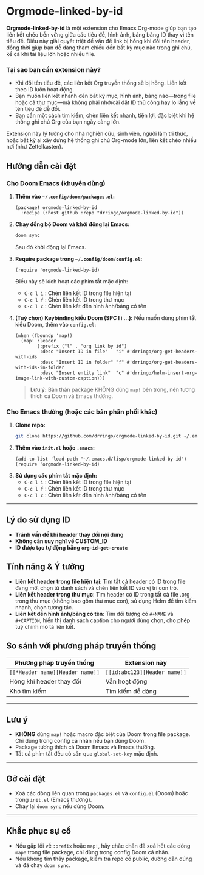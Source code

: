 # Orgmode-linked-by-id

**Orgmode-linked-by-id** là một extension cho Emacs Org-mode giúp bạn tạo liên kết chéo bền vững giữa các tiêu đề, hình ảnh, bảng bằng ID thay vì tên tiêu đề. Điều này giải quyết triệt để vấn đề link bị hỏng khi đổi tên header, đồng thời giúp bạn dễ dàng tham chiếu đến bất kỳ mục nào trong ghi chú, kể cả khi tài liệu lớn hoặc nhiều file.

### Tại sao bạn cần extension này?
- Khi đổi tên tiêu đề, các liên kết Org truyền thống sẽ bị hỏng. Liên kết theo ID luôn hoạt động.
- Bạn muốn liên kết nhanh đến bất kỳ mục, hình ảnh, bảng nào—trong file hoặc cả thư mục—mà không phải nhớ/cài đặt ID thủ công hay lo lắng về tên tiêu đề dễ đổi.
- Bạn cần một cách tìm kiếm, chèn liên kết nhanh, tiện lợi, đặc biệt khi hệ thống ghi chú Org của bạn ngày càng lớn.

Extension này lý tưởng cho nhà nghiên cứu, sinh viên, người làm tri thức, hoặc bất kỳ ai xây dựng hệ thống ghi chú Org-mode lớn, liên kết chéo nhiều nơi (như Zettelkasten).

## Hướng dẫn cài đặt

### Cho Doom Emacs (khuyên dùng)

1. **Thêm vào `~/.config/doom/packages.el`:**
   ```elisp
   (package! orgmode-linked-by-id
     :recipe (:host github :repo "drringo/orgmode-linked-by-id"))
   ```
2. **Chạy đồng bộ Doom và khởi động lại Emacs:**
   ```sh
   doom sync
   ```
   Sau đó khởi động lại Emacs.
3. **Require package trong `~/.config/doom/config.el`:**
   ```elisp
   (require 'orgmode-linked-by-id)
   ```
   Điều này sẽ kích hoạt các phím tắt mặc định:
   - `C-c l i` : Chèn liên kết ID trong file hiện tại
   - `C-c l f` : Chèn liên kết ID trong thư mục
   - `C-c l c` : Chèn liên kết đến hình ảnh/bảng có tên

4. **(Tuỳ chọn) Keybinding kiểu Doom (SPC l i ...):**
   Nếu muốn dùng phím tắt kiểu Doom, thêm vào `config.el`:
   ```elisp
   (when (fboundp 'map!)
     (map! :leader
           (:prefix ("l" . "org link by id")
            :desc "Insert ID in file"   "i" #'drringo/org-get-headers-with-ids
            :desc "Insert ID in folder" "f" #'drringo/org-get-headers-with-ids-in-folder
            :desc "Insert entity link"  "c" #'drringo/helm-insert-org-image-link-with-custom-caption)))
   ```
   > **Lưu ý:** Bản thân package KHÔNG dùng `map!` bên trong, nên tương thích cả Doom và Emacs thường.

### Cho Emacs thường (hoặc các bản phân phối khác)

1. **Clone repo:**
   ```sh
   git clone https://github.com/drringo/orgmode-linked-by-id.git ~/.emacs.d/lisp/orgmode-linked-by-id
   ```
2. **Thêm vào `init.el` hoặc `.emacs`:**
   ```elisp
   (add-to-list 'load-path "~/.emacs.d/lisp/orgmode-linked-by-id")
   (require 'orgmode-linked-by-id)
   ```
3. **Sử dụng các phím tắt mặc định:**
   - `C-c l i` : Chèn liên kết ID trong file hiện tại
   - `C-c l f` : Chèn liên kết ID trong thư mục
   - `C-c l c` : Chèn liên kết đến hình ảnh/bảng có tên

---

## Lý do sử dụng ID
- **Tránh vấn đề khi header thay đổi nội dung**
- **Không cần suy nghĩ về CUSTOM_ID**
- **ID được tạo tự động bằng `org-id-get-create`**

## Tính năng & Ý tưởng
- **Liên kết header trong file hiện tại**: Tìm tất cả header có ID trong file đang mở, chọn từ danh sách và chèn liên kết ID vào vị trí con trỏ.
- **Liên kết header trong thư mục**: Tìm header có ID trong tất cả file .org trong thư mục (không bao gồm thư mục con), sử dụng Helm để tìm kiếm nhanh, chọn tương tác.
- **Liên kết đến hình ảnh/bảng có tên**: Tìm đối tượng có `#+NAME` và `#+CAPTION`, hiển thị danh sách caption cho người dùng chọn, cho phép tuỳ chỉnh mô tả liên kết.

## So sánh với phương pháp truyền thống
| Phương pháp truyền thống | Extension này |
|--------------------------|---------------|
| `[[*Header name][Header name]]` | `[[id:abc123][Header name]]` |
| Hỏng khi header thay đổi | Vẫn hoạt động |
| Khó tìm kiếm | Tìm kiếm dễ dàng |

---

## Lưu ý
- **KHÔNG** dùng `map!` hoặc macro đặc biệt của Doom trong file package. Chỉ dùng trong config cá nhân nếu bạn dùng Doom.
- Package tương thích cả Doom Emacs và Emacs thường.
- Tất cả phím tắt đều có sẵn qua `global-set-key` mặc định.

---

## Gỡ cài đặt
- Xoá các dòng liên quan trong `packages.el` và `config.el` (Doom) hoặc trong `init.el` (Emacs thường).
- Chạy lại `doom sync` nếu dùng Doom.

---

## Khắc phục sự cố
- Nếu gặp lỗi về `:prefix` hoặc `map!`, hãy chắc chắn đã xoá hết các dòng `map!` trong file package, chỉ dùng trong config Doom cá nhân.
- Nếu không tìm thấy package, kiểm tra repo có public, đường dẫn đúng và đã chạy `doom sync`. 